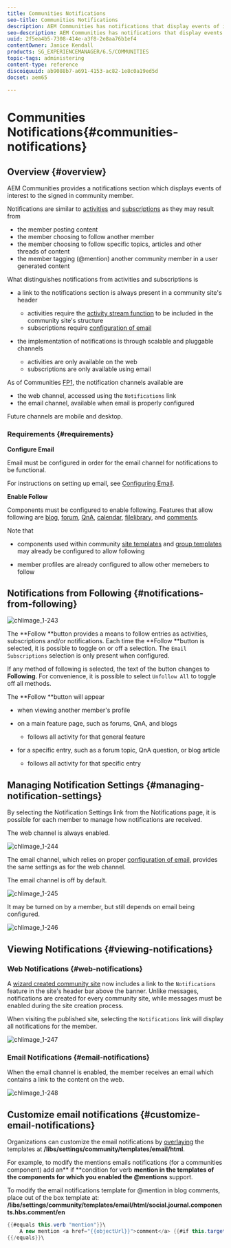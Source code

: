 ```yaml
---
title: Communities Notifications
seo-title: Communities Notifications
description: AEM Communities has notifications that display events of interest to the signed-in community member
seo-description: AEM Communities has notifications that display events of interest to the signed-in community member
uuid: 2f5ea4b5-7308-414e-a3f8-2e8aa76b1ef4
contentOwner: Janice Kendall
products: SG_EXPERIENCEMANAGER/6.5/COMMUNITIES
topic-tags: administering
content-type: reference
discoiquuid: ab9088b7-a691-4153-ac82-1e8c0a19ed5d
docset: aem65

---
```


# Communities Notifications{#communities-notifications}

## Overview {#overview}

AEM Communities provides a notifications section which displays events of interest to the signed in community member.

Notifications are similar to [activities](/help/communities/essentials-activities.md) and [subscriptions](/help/communities/subscriptions.md) as they may result from

* the member posting content
* the member choosing to follow another member
* the member choosing to follow specific topics, articles and other threads of content
* the member tagging (@mention) another community member in a user generated content

What distinguishes notifications from activities and subscriptions is

* a link to the notifications section is always present in a community site's header

    * activities require the [activity stream function](/help/communities/functions.md#activity-stream-function) to be included in the community site's structure
    * subscriptions require [configuration of email](/help/communities/email.md)

* the implementation of notifications is through scalable and pluggable channels

    * activities are only available on the web
    * subscriptions are only available using email

As of Communities [FP1](/help/communities/deploy-communities.md#latestfeaturepack), the notification channels available are

* the web channel, accessed using the `Notifications` link
* the email channel, available when email is properly configured

Future channels are mobile and desktop.

### Requirements {#requirements}

**Configure Email**

Email must be configured in order for the email channel for notifications to be functional.

For instructions on setting up email, see [Configuring Email](/help/communities/analytics.md).

**Enable Follow**

Components must be configured to enable following. Features that allow following are [blog](/help/communities/blog-feature.md), [forum](/help/communities/forum.md), [QnA](/help/communities/working-with-qna.md), [calendar](/help/communities/calendar.md), [filelibrary](/help/communities/file-library.md), and [comments](/help/communities/comments.md).

Note that

* components used within community [site templates](/help/communities/sites.md) and [group templates](/help/communities/tools-groups.md) may already be configured to allow following

* member profiles are already configured to allow other memebers to follow

## Notifications from Following {#notifications-from-following}

![chlimage_1-243](assets/chlimage_1-243.png)

The **Follow **button provides a means to follow entries as activities, subscriptions and/or notifications. Each time the **Follow **button is selected, it is possible to toggle on or off a selection. The `Email Subscriptions` selection is only present when configured.

If any method of following is selected, the text of the button changes to **Following**. For convenience, it is possible to select `Unfollow All` to toggle off all methods.

The **Follow **button will appear

* when viewing another member's profile
* on a main feature page, such as forums, QnA, and blogs

    * follows all activity for that general feature

* for a specific entry, such as a forum topic, QnA question, or blog article

    * follows all activity for that specific entry

## Managing Notification Settings {#managing-notification-settings}

By selecting the Notification Settings link from the Notifications page, it is possible for each member to manage how notifications are received.

The web channel is always enabled.

![chlimage_1-244](assets/chlimage_1-244.png)

The email channel, which relies on proper [configuration of email](/help/communities/email.md), provides the same settings as for the web channel.

The email channel is off by default.

![chlimage_1-245](assets/chlimage_1-245.png)

It may be turned on by a member, but still depends on email being configured.

![chlimage_1-246](assets/chlimage_1-246.png)

## Viewing Notifications {#viewing-notifications}

### Web Notifications {#web-notifications}

A [wizard created community site](/help/communities/sites-console.md) now includes a link to the `Notifications` feature in the site's header bar above the banner. Unlike messages, notifications are created for every community site, while messages must be enabled during the site creation process.

When visiting the published site, selecting the `Notifications` link will display all notifications for the member.

![chlimage_1-247](assets/chlimage_1-247.png)

### Email Notifications {#email-notifications}

When the email channel is enabled, the member receives an email which contains a link to the content on the web.

![chlimage_1-248](assets/chlimage_1-248.png)

## Customize email notifications {#customize-email-notifications}

Organizations can customize the email notifications by [overlaying](/help/communities/client-customize.md#overlays) the templates at **/libs/settings/community/templates/email/html**.

For example, to modify the mentions emails notifications (for a communities component) add an** if **condition for verb **mention **in the templates of the components for which you enabled the** @mentions** support.

To modify the email notifications template for @mention in blog comments, place out of the box template at: **/libs/settings/community/templates/email/html/social.journal.components.hbs.comment/en**

```java
{{#equals this.verb "mention"}}\
    A new mention <a href="{{objectUrl}}">comment</a> {{#if this.target.properties.[jcr:title]}}to the article "{{{target.displayName}}}" {{/if}}was added by {{{user.name}}} on {{dateUtil this.published format="EEE, d MMM yyyy HH:mm:ss z"}}.\n \
{{/equals}}\
```

